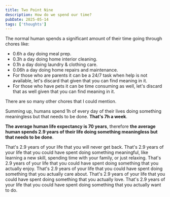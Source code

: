 ```yaml
---
title: Two Point Nine
description: How do we spend our time?
pubDate: 2025-05-14
tags: ['thoughts']
---
```


The normal human spends a significant amount of their time going through chores like:
- 0.6h a day doing meal prep.
- 0.3h a day doing home interior cleaning.
- 0.1h a day doing laundry & clothing care.
- 0.06h a day doing home repairs and maintenance.
- For those who are parents it can be a 24/7 task when help is not available, let's discard that given that you can find meaning in it.
- For those who have pets it can be time consuming as well, let's discard that as well given that you can find meaning in it.

There are so many other chores that I could mention.

Summing up, humans spend 1h of every day of their lives doing something
meaningless but that needs to be done. **That's 7h a week**.

**The average human life expectancy is 70 years**, therefore **the average human spends 2.9 years of their life doing something meaningless but that needs to be done**.

That's 2.9 years of your life that you will never get back.
That's 2.9 years of your life that you could have spent doing something
meaningful, like learning a new skill, spending time with your family, or just relaxing.
That's 2.9 years of your life that you could have spent doing something
that you actually enjoy.
That's 2.9 years of your life that you could have spent doing something
that you actually care about.
That's 2.9 years of your life that you could have spent doing something
that you actually love.
That's 2.9 years of your life that you could have spent doing something
that you actually want to do.